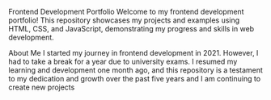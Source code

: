 Frontend Development Portfolio
Welcome to my frontend development portfolio! This repository showcases my projects and examples using HTML, CSS, and JavaScript, demonstrating my progress and skills in web development.

About Me
I started my journey in frontend development in 2021. However, I had to take a break for a year due to university exams. I resumed my learning and development one month ago, and this repository is a testament to my dedication and growth over the past five years and I am continuing to create new projects
